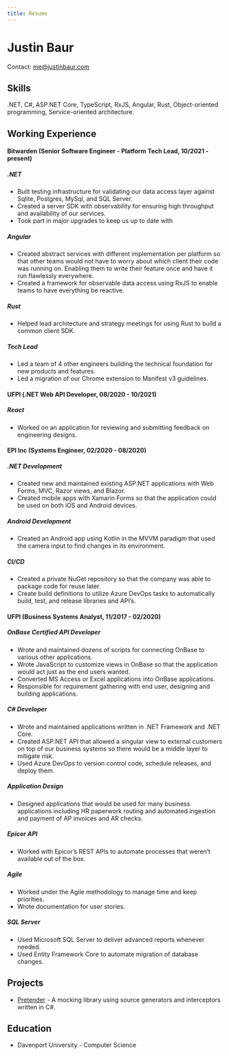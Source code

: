 ```yaml
---
title: Resume
---
```


# Justin Baur

Contact: me@justinbaur.com

## Skills

.NET, C#, ASP.NET Core, TypeScript, RxJS, Angular, Rust, Object-oriented programming, Service-oriented architecture.

## Working Experience

#### Bitwarden (Senior Software Engineer - Platform Tech Lead, 10/2021 - present)

##### .NET

- Built testing infrastructure for validating our data access layer against Sqlite, Postgres, MySql, and SQL Server.
- Created a server SDK with observability for ensuring high throughput and availability of our services.
- Took part in major upgrades to keep us up to date with 

##### Angular

- Created abstract services with different implementation per platform so that other teams would not have to worry about which client their code was running on. Enabling them to write their feature once and have it run flawlessly everywhere.
- Created a framework for observable data access using RxJS to enable teams to have everything be reactive.

##### Rust

- Helped lead architecture and strategy meetings for using Rust to build a common client SDK.

##### Tech Lead

- Led a team of 4 other engineers building the technical foundation for new products and features.
- Led a migration of our Chrome extension to Manifest v3 guidelines.

#### UFPI (.NET Web API Developer, 08/2020 - 10/2021)

##### React

- Worked on an application for reviewing and submitting feedback on engineering designs.

#### EPI Inc (Systems Engineer, 02/2020 - 08/2020)

##### .NET Development

- Created new and maintained existing ASP.NET applications with Web Forms, MVC, Razor views, and Blazor.
- Created mobile apps with Xamarin Forms so that the application could be used on both iOS and Android devices.

##### Android Development

- Created an Android app using Kotlin in the MVVM paradigm that used the camera input to find changes in its environment.

##### CI/CD

- Created a private NuGet repository so that the company was able to package code for reuse later.
- Create build definitions to utilize Azure DevOps tasks to automatically build, test, and release libraries and API’s. 

#### UFPI (Business Systems Analyst, 11/2017 - 02/2020)

##### OnBase Certified API Developer

- Wrote and maintained dozens of scripts for connecting OnBase to various other applications.
- Wrote JavaScript to customize views in OnBase so that the application would act just as the end users wanted.
- Converted MS Access or Excel applications into OnBase applications.
- Responsible for requirement gathering with end user, designing and building applications.

##### C# Developer

- Wrote and maintained applications written in .NET Framework and .NET Core.
- Created ASP.NET API that allowed a singular view to external customers on top of our business systems so there would be a middle layer to mitigate risk.
- Used Azure DevOps to version control code, schedule releases, and deploy them.

##### Application Design

- Designed applications that would be used for many business applications including HR paperwork routing and automated ingestion and payment of AP invoices and AR checks.

##### Epicor API

- Worked with Epicor’s REST APIs to automate processes that weren’t available out of the box.

##### Agile

- Worked under the Agile methodology to manage time and keep priorities.
- Wrote documentation for user stories.

##### SQL Server

- Used Microsoft SQL Server to deliver advanced reports whenever needed.
- Used Entity Framework Core to automate migration of database changes.

## Projects

- [Pretender](https://github.com/justindbaur/pretender) - A mocking library using source generators and interceptors written in C#.

## Education

- Davenport University - Computer Science